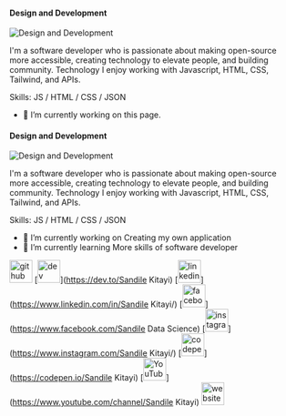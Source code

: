 #### Design and Development 
![Design and Development ](https://scontent-cpt1-1.xx.fbcdn.net/v/t39.30808-6/424937774_1065179191441292_7703377149968474152_n.jpg?_nc_cat=107&ccb=1-7&_nc_sid=783fdb&_nc_eui2=AeG8_gNPtMJPNelgd2Yupexayt91xFl9IgXK33XEWX0iBYDRtWsgjq23VCb_IFn7pMInUirnWv39DPFGGZsFfpEv&_nc_ohc=HdLNOzDvxCgAX8D5izA&_nc_ht=scontent-cpt1-1.xx&oh=00_AfDHfq43WeIsEbu2LmBDFySfnbw6F6TUHFofur8dgEwEYw&oe=65EB8D4C)

I'm a software developer who is passionate about making open-source more accessible, creating technology to elevate people, and building community. Technology I enjoy working with Javascript, HTML, CSS, Tailwind, and APIs. 

Skills: JS / HTML / CSS / JSON

- 🔭 I’m currently working on this page. 

#### Design and Development 
![Design and Development ](https://scontent-cpt1-1.xx.fbcdn.net/v/t39.30808-6/424937774_1065179191441292_7703377149968474152_n.jpg?_nc_cat=107&ccb=1-7&_nc_sid=783fdb&_nc_eui2=AeG8_gNPtMJPNelgd2Yupexayt91xFl9IgXK33XEWX0iBYDRtWsgjq23VCb_IFn7pMInUirnWv39DPFGGZsFfpEv&_nc_ohc=HdLNOzDvxCgAX8D5izA&_nc_ht=scontent-cpt1-1.xx&oh=00_AfDHfq43WeIsEbu2LmBDFySfnbw6F6TUHFofur8dgEwEYw&oe=65EB8D4C)

I'm a software developer who is passionate about making open-source more accessible, creating technology to elevate people, and building community. Technology I enjoy working with Javascript, HTML, CSS, Tailwind, and APIs. 

Skills: JS / HTML / CSS / JSON

- 🔭 I’m currently working on Creating my own application 
- 🌱 I’m currently learning More skills of software developer 


[<img src='https://cdn.jsdelivr.net/npm/simple-icons@3.0.1/icons/github.svg' alt='github' height='40'>](https://github.com/ksandile)  [<img src='https://cdn.jsdelivr.net/npm/simple-icons@3.0.1/icons/dev-dot-to.svg' alt='dev' height='40'>](https://dev.to/Sandile Kitayi)  [<img src='https://cdn.jsdelivr.net/npm/simple-icons@3.0.1/icons/linkedin.svg' alt='linkedin' height='40'>](https://www.linkedin.com/in/Sandile Kitayi/)  [<img src='https://cdn.jsdelivr.net/npm/simple-icons@3.0.1/icons/facebook.svg' alt='facebook' height='40'>](https://www.facebook.com/Sandile Data Science)  [<img src='https://cdn.jsdelivr.net/npm/simple-icons@3.0.1/icons/instagram.svg' alt='instagram' height='40'>](https://www.instagram.com/Sandile Kitayi/)  [<img src='https://cdn.jsdelivr.net/npm/simple-icons@3.0.1/icons/codepen.svg' alt='codepen' height='40'>](https://codepen.io/Sandile Kitayi)  [<img src='https://cdn.jsdelivr.net/npm/simple-icons@3.0.1/icons/youtube.svg' alt='YouTube' height='40'>](https://www.youtube.com/channel/Sandile Kitayi)  [<img src='https://cdn.jsdelivr.net/npm/simple-icons@3.0.1/icons/icloud.svg' alt='website' height='40'>](https://my-portfolio-e47652.netlify.app/)  

